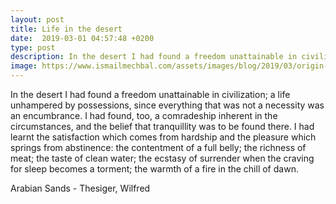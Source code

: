 ```yaml
---
layout: post
title: Life in the desert
date:  2019-03-01 04:57:48 +0200
type: post
description: In the desert I had found a freedom unattainable in civilization; a life unhampered by possessions - Arabian Sands - Thesiger Wilfred
image: https://www.ismailmechbal.com/assets/images/blog/2019/03/origin-of-the-increase-of-far-right-movement-in-sweden.png
---
```

In the desert I had found a freedom unattainable in civilization; a life unhampered by possessions, since everything that was not a necessity was an encumbrance. I had found, too, a comradeship inherent in the circumstances, and the belief that tranquillity was to be found there. I had learnt the satisfaction which comes from hardship and the pleasure which springs from abstinence: the contentment of a full belly; the richness of meat; the taste of clean water; the ecstasy of surrender when the craving for sleep becomes a torment; the warmth of a fire in the chill of dawn.

Arabian Sands - Thesiger, Wilfred